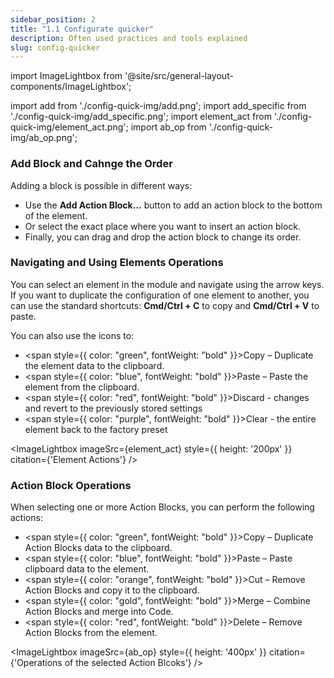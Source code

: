 ```yaml
---
sidebar_position: 2
title: "1.1 Configurate quicker"
description: Often used practices and tools explained
slug: config-quicker
---
```


import ImageLightbox from '@site/src/general-layout-components/ImageLightbox';

import add from './config-quick-img/add.png';
import add_specific from './config-quick-img/add_specific.png';
import element_act from './config-quick-img/element_act.png';
import ab_op from './config-quick-img/ab_op.png';


### Add Block and Cahnge the Order

Adding a block is possible in different ways:

- Use the **Add Action Block…** button to add an action block to the bottom of the element.  
- Or select the exact place where you want to insert an action block.  
- Finally, you can drag and drop the action block to change its order.


<div style={{ display: 'flex', gap: '1rem', alignItems: 'flex-start' }}>
  <ImageLightbox imageSrc={add} style={{ height: '500px' }} citation={'Add action block to the bottom'} />
  <ImageLightbox imageSrc={add_specific} style={{ height: '300px' }} citation={'Add action block to a specific place'} />
</div>





### Navigating and Using Elements Operations

You can select an element in the module and navigate using the arrow keys.  
If you want to duplicate the configuration of one element to another, you can use the standard shortcuts: **Cmd/Ctrl + C** to copy and **Cmd/Ctrl + V** to paste.  

You can also use the icons to:  
- <span style={{ color: "green", fontWeight: "bold" }}>Copy</span> – Duplicate the element data to the clipboard.  
- <span style={{ color: "blue", fontWeight: "bold" }}>Paste</span> – Paste the element from the clipboard.
- <span style={{ color: "red", fontWeight: "bold" }}>Discard</span> - changes and revert to the previously stored settings  
- <span style={{ color: "purple", fontWeight: "bold" }}>Clear</span> - the entire element back to the factory preset

<ImageLightbox imageSrc={element_act} style={{ height: '200px' }} citation={'Element Actions'} />

### Action Block Operations

When selecting one or more Action Blocks, you can perform the following actions:

- <span style={{ color: "green", fontWeight: "bold" }}>Copy</span> – Duplicate Action Blocks data to the clipboard.  
- <span style={{ color: "blue", fontWeight: "bold" }}>Paste</span> – Paste clipboard data to the element.  
- <span style={{ color: "orange", fontWeight: "bold" }}>Cut</span> – Remove Action Blocks and copy it to the clipboard.  
- <span style={{ color: "gold", fontWeight: "bold" }}>Merge</span> – Combine Action Blocks and merge into Code.  
- <span style={{ color: "red", fontWeight: "bold" }}>Delete</span> – Remove Action Blocks from the element.

<ImageLightbox imageSrc={ab_op} style={{ height: '400px' }} citation={'Operations of the selected Action Blcoks'} />

